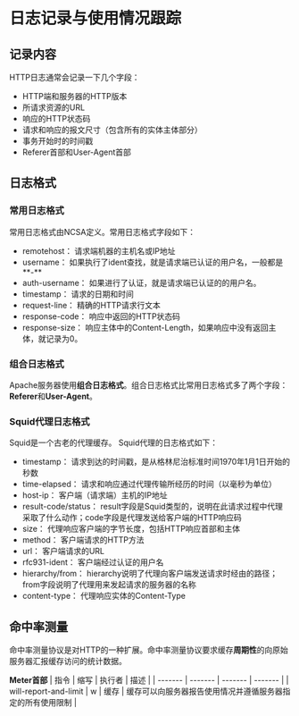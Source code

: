 # 日志记录与使用情况跟踪
## 记录内容
HTTP日志通常会记录一下几个字段：
* HTTP端和服务器的HTTP版本
* 所请求资源的URL
* 响应的HTTP状态码
* 请求和响应的报文尺寸（包含所有的实体主体部分）
* 事务开始时的时间戳
* Referer首部和User-Agent首部

## 日志格式
### 常用日志格式
常用日志格式由NCSA定义。常用日志格式字段如下：
* remotehost： 请求端机器的主机名或IP地址
* username： 如果执行了ident查找，就是请求端已认证的用户名，一般都是**-**
* auth-username： 如果进行了认证，就是请求端已认证的的用户名。
* timestamp： 请求的日期和时间
* request-line： 精确的HTTP请求行文本
* response-code： 响应中返回的HTTP状态码
* response-size： 响应主体中的Content-Length，如果响应中没有返回主体，就记录为0。

### 组合日志格式
Apache服务器使用**组合日志格式**。组合日志格式比常用日志格式多了两个字段：**Referer**和**User-Agent**。

### Squid代理日志格式
Squid是一个古老的代理缓存。
Squid代理的日志格式如下：
* timestamp： 请求到达的时间戳，是从格林尼治标准时间1970年1月1日开始的秒数
* time-elapsed： 请求和响应通过代理传输所经历的时间（以毫秒为单位）
* host-ip： 客户端（请求端）主机的IP地址
* result-code/status： result字段是Squid类型的，说明在此请求过程中代理采取了什么动作；code字段是代理发送给客户端的HTTP响应码
* size： 代理响应客户端的字节长度，包括HTTP响应首部和主体
* method： 客户端请求的HTTP方法
* url： 客户端请求的URL
* rfc931-ident： 客户端经过认证的用户名
* hierarchy/from： hierarchy说明了代理向客户端发送请求时经由的路径；from字段说明了代理用来发起请求的服务器的名称
* content-type： 代理响应实体的Content-Type

## 命中率测量
命中率测量协议是对HTTP的一种扩展。命中率测量协议要求缓存**周期性**的向原始服务器汇报缓存访问的统计数据。

**Meter首部**
| 指令 | 缩写 | 执行者 | 描述 |
| ------- | ------- | ------- | ------- |
| will-report-and-limit | w | 缓存 | 缓存可以向服务器报告使用情况并遵循服务器指定的所有使用限制 |

